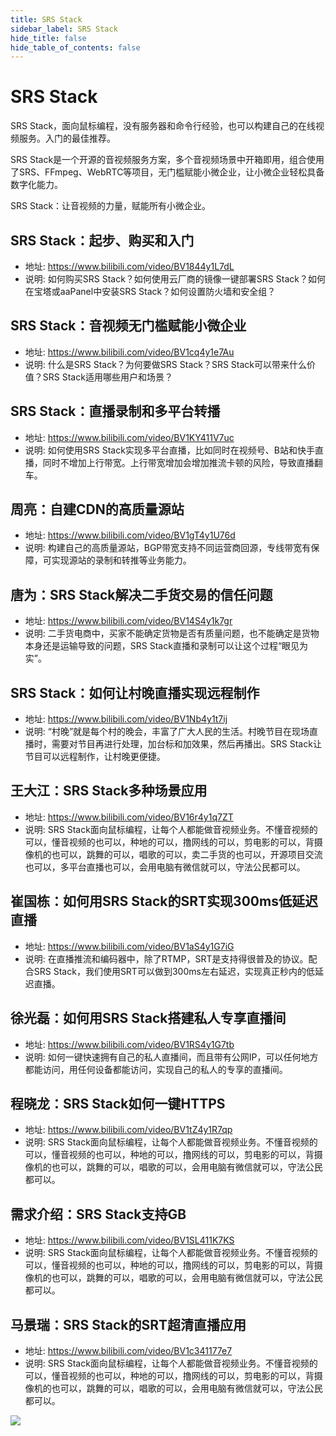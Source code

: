 ```yaml
---
title: SRS Stack
sidebar_label: SRS Stack
hide_title: false
hide_table_of_contents: false
---
```


# SRS Stack

SRS Stack，面向鼠标编程，没有服务器和命令行经验，也可以构建自己的在线视频服务。入门的最佳推荐。

SRS Stack是一个开源的音视频服务方案，多个音视频场景中开箱即用，组合使用了SRS、FFmpeg、WebRTC等项目，无门槛赋能小微企业，让小微企业轻松具备数字化能力。

SRS Stack：让音视频的力量，赋能所有小微企业。

## SRS Stack：起步、购买和入门
* 地址: https://www.bilibili.com/video/BV1844y1L7dL
* 说明: 如何购买SRS Stack？如何使用云厂商的镜像一键部署SRS Stack？如何在宝塔或aaPanel中安装SRS Stack？如何设置防火墙和安全组？

## SRS Stack：音视频无门槛赋能小微企业
* 地址: https://www.bilibili.com/video/BV1cq4y1e7Au
* 说明: 什么是SRS Stack？为何要做SRS Stack？SRS Stack可以带来什么价值？SRS Stack适用哪些用户和场景？

## SRS Stack：直播录制和多平台转播
* 地址: https://www.bilibili.com/video/BV1KY411V7uc
* 说明: 如何使用SRS Stack实现多平台直播，比如同时在视频号、B站和快手直播，同时不增加上行带宽。上行带宽增加会增加推流卡顿的风险，导致直播翻车。

## 周亮：自建CDN的高质量源站
* 地址: https://www.bilibili.com/video/BV1gT4y1U76d
* 说明: 构建自己的高质量源站，BGP带宽支持不同运营商回源，专线带宽有保障，可实现源站的录制和转推等业务能力。  

## 唐为：SRS Stack解决二手货交易的信任问题
* 地址: https://www.bilibili.com/video/BV14S4y1k7gr
* 说明: 二手货电商中，买家不能确定货物是否有质量问题，也不能确定是货物本身还是运输导致的问题，SRS Stack直播和录制可以让这个过程“眼见为实”。

## SRS Stack：如何让村晚直播实现远程制作
* 地址: https://www.bilibili.com/video/BV1Nb4y1t7ij
* 说明: “村晚”就是每个村的晚会，丰富了广大人民的生活。村晚节目在现场直播时，需要对节目再进行处理，加台标和加效果，然后再播出。SRS Stack让节目可以远程制作，让村晚更便捷。      
    
## 王大江：SRS Stack多种场景应用
* 地址: https://www.bilibili.com/video/BV16r4y1q7ZT
* 说明: SRS Stack面向鼠标编程，让每个人都能做音视频业务。不懂音视频的可以，懂音视频的也可以，种地的可以，撸网线的可以，剪电影的可以，背摄像机的也可以，跳舞的可以，唱歌的可以，卖二手货的也可以，开源项目交流也可以，多平台直播也可以，会用电脑有微信就可以，守法公民都可以。    
      
## 崔国栋：如何用SRS Stack的SRT实现300ms低延迟直播
* 地址: https://www.bilibili.com/video/BV1aS4y1G7iG
* 说明: 在直播推流和编码器中，除了RTMP，SRT是支持得很普及的协议。配合SRS Stack，我们使用SRT可以做到300ms左右延迟，实现真正秒内的低延迟直播。

## 徐光磊：如何用SRS Stack搭建私人专享直播间
* 地址: https://www.bilibili.com/video/BV1RS4y1G7tb
* 说明: 如何一键快速拥有自己的私人直播间，而且带有公网IP，可以任何地方都能访问，用任何设备都能访问，实现自己的私人的专享的直播间。

## 程晓龙：SRS Stack如何一键HTTPS
* 地址: https://www.bilibili.com/video/BV1tZ4y1R7qp
* 说明: SRS Stack面向鼠标编程，让每个人都能做音视频业务。不懂音视频的可以，懂音视频的也可以，种地的可以，撸网线的可以，剪电影的可以，背摄像机的也可以，跳舞的可以，唱歌的可以，会用电脑有微信就可以，守法公民都可以。
     
## 需求介绍：SRS Stack支持GB
* 地址: https://www.bilibili.com/video/BV1SL411K7KS
* 说明: SRS Stack面向鼠标编程，让每个人都能做音视频业务。不懂音视频的可以，懂音视频的也可以，种地的可以，撸网线的可以，剪电影的可以，背摄像机的也可以，跳舞的可以，唱歌的可以，会用电脑有微信就可以，守法公民都可以。

## 马景瑞：SRS Stack的SRT超清直播应用
* 地址: https://www.bilibili.com/video/BV1c341177e7
* 说明: SRS Stack面向鼠标编程，让每个人都能做音视频业务。不懂音视频的可以，懂音视频的也可以，种地的可以，撸网线的可以，剪电影的可以，背摄像机的也可以，跳舞的可以，唱歌的可以，会用电脑有微信就可以，守法公民都可以。

![](https://ossrs.net/gif/v1/sls.gif?site=ossrs.net&path=/lts/tutorial/zh/v5/srs-stack)


